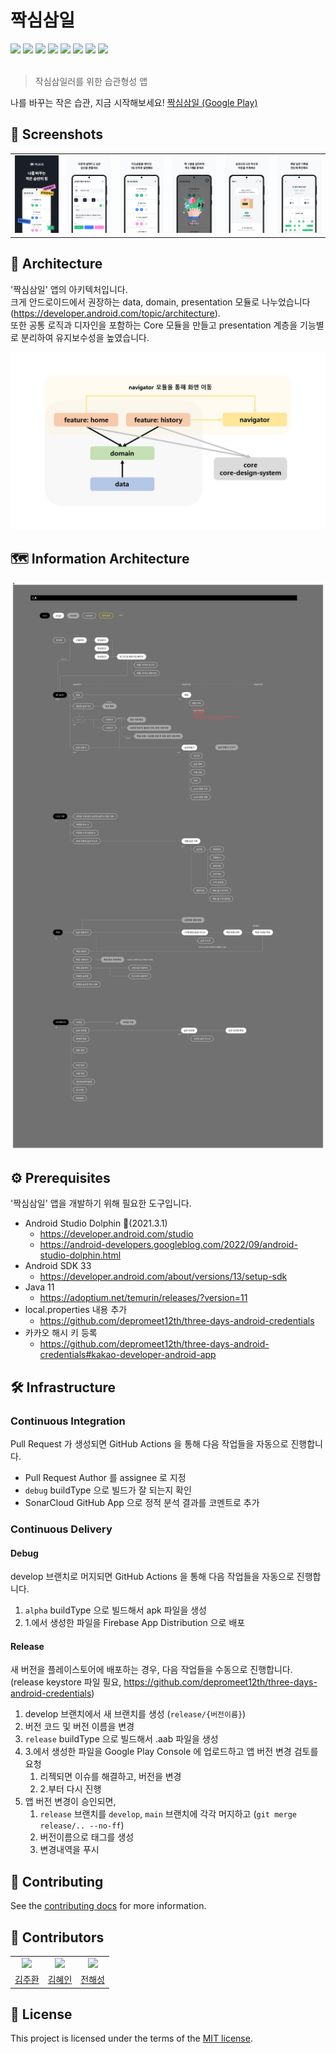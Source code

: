 # 짝심삼일
<div>
<img src="https://img.shields.io/badge/Android Studio-6DB33F?style=flat-square&logo=android&logoColor=white"/>
<img src="https://img.shields.io/badge/Kotlin-CC0200?style=flat-square&logo=Kotlin&logoColor=white"/>
<img src="https://img.shields.io/badge/Firebase-FF9E0F?style=flat-square&logo=Firebase&logoColor=white"/>
<img src="https://img.shields.io/badge/Jetpack-6DB33F?style=flat-square&logo=jetpack&logoColor=white"/>
<img src="https://img.shields.io/badge/Hilt-2496ED?style=flat-square&logo=logoColor=white"/>
<img src="https://img.shields.io/badge/Coroutine-2496ED?style=flat-square&logo=logoColor=white"/>
<img src="https://img.shields.io/badge/Retrofit2-2496ED?style=flat-square&logo=logoColor=white"/>
<img src="https://img.shields.io/badge/Flow-2496ED?style=flat-square&logo=logoColor=white"/>
</div>
<br>

> 작심삼일러를 위한 습관형성 앱

나를 바꾸는 작은 습관, 지금 시작해보세요! [짝심삼일 (Google Play)](https://play.google.com/store/apps/details?id=com.depromeet.threedays)

## 📱 Screenshots

| | | | | | |
|-|-|-|-|-|-|
| ![screenshot_01](./docs/images/screenshot_01.png) | ![screenshot_02](./docs/images/screenshot_02.png) | ![screenshot_03](./docs/images/screenshot_03.png) | ![screenshot_04](./docs/images/screenshot_04.png) | ![screenshot_05](./docs/images/screenshot_05.png) | ![screenshot_06](./docs/images/screenshot_06.png) |

## 🏢 Architecture

'짝심삼일' 앱의 아키텍처입니다.<br>
크게 안드로이드에서 권장하는 data, domain, presentation 모듈로 나누었습니다(https://developer.android.com/topic/architecture).<br>
또한 공통 로직과 디자인을 포함하는 Core 모듈을 만들고 presentation 계층을 기능별로 분리하여 유지보수성을 높였습니다.

![architecture_01](./docs/images/architecture_01.png)

## 🗺️ Information Architecture

![information_architecture_01](./docs/images/information_architecture_01.png)

## ⚙️ Prerequisites
'짝심삼일' 앱을 개발하기 위해 필요한 도구입니다.

- Android Studio Dolphin 🐬(2021.3.1)
    - https://developer.android.com/studio
    - https://android-developers.googleblog.com/2022/09/android-studio-dolphin.html
- Android SDK 33
    - https://developer.android.com/about/versions/13/setup-sdk
- Java 11
    - https://adoptium.net/temurin/releases/?version=11
- local.properties 내용 추가
    - https://github.com/depromeet12th/three-days-android-credentials
- 카카오 해시 키 등록
    - https://github.com/depromeet12th/three-days-android-credentials#kakao-developer-android-app

## 🛠️ Infrastructure
### Continuous Integration
Pull Request 가 생성되면 GitHub Actions 을 통해 다음 작업들을 자동으로 진행합니다.
- Pull Request Author 를 assignee 로 지정
- `debug` buildType 으로 빌드가 잘 되는지 확인
- SonarCloud GitHub App 으로 정적 분석 결과를 코멘트로 추가

### Continuous Delivery
#### Debug
develop 브랜치로 머지되면 GitHub Actions 을 통해 다음 작업들을 자동으로 진행합니다.
1. `alpha` buildType 으로 빌드해서 apk 파일을 생성
2. 1.에서 생성한 파일을 Firebase App Distribution 으로 배포

#### Release
새 버전을 플레이스토어에 배포하는 경우, 다음 작업들을 수동으로 진행합니다. <br>
(release keystore 파일 필요, https://github.com/depromeet12th/three-days-android-credentials)

1. develop 브랜치에서 새 브랜치를 생성 (`release/{버전이름}`)
2. 버전 코드 및 버전 이름을 변경
3. `release` buildType 으로 빌드해서 .aab 파일을 생성
4. 3.에서 생성한 파일을 Google Play Console 에 업로드하고 앱 버전 변경 검토를 요청
    1. 리젝되면 이슈를 해결하고, 버전을 변경
    2. 2.부터 다시 진행
5. 앱 버전 변경이 승인되면,
    1. `release` 브랜치를 `develop`, `main` 브랜치에 각각 머지하고 (`git merge release/.. --no-ff`)
    2. 버전이름으로 태그를 생성
    3. 변경내역을 푸시 

## 📄 Contributing
See the [contributing docs](./CONTRIBUTING.md) for more information.

## 🙋 Contributors

|                                                                            |                                                                            |                                                                           |
|:--------------------------------------------------------------------------:|:--------------------------------------------------------------------------:|:-------------------------------------------------------------------------:|
| <img width=300 src="https://avatars.githubusercontent.com/u/76620764?v=4"> | <img width=300 src="https://avatars.githubusercontent.com/u/68214704?v=4"> | <img width=300 src="https://avatars.githubusercontent.com/u/4813025?v=4"> |
|                  [김주환](https://github.com/juhwankim-dev)                   |                    [김혜인](https://github.com/kimhyeing)                     |                   [전해성](https://github.com/junhaesung)                    |

## 🔑 License
This project is licensed under the terms of the [MIT license](./LICENSE).
